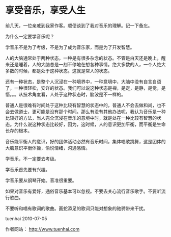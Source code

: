 # 享受音乐，享受人生

前几天，一位亲戚到我家作客。顺便谈到了我对音乐的理解。记一下备忘。

为什么一定要学音乐呢？

学音乐不是为了考级，不是为了成为音乐家，而是为了开发智慧。

人的大脑通常处于两种状态，一种是有很多杂念的状态。不管是白天还是晚上，醒来还是睡着，人的大脑总是一刻不停地在想各种事情。绝大多数的人，一个人绝大多数的时候，都是处于这种状态。这就是常人的状态。

还有一种状态，是整个人沉浸在一种境界中，一种意境中，大脑中没有自言自语了，一种很轻松，安详的状态。我们可以说这种状态是禅，是定，是静，是觉，是悟。。。从技术角度看，人处于这种状态时，脑波是不一样的。

普通人是很难有时间处于这种比较有智慧的状态中的，普通人不会去做和尚，也不会去做道士，更可能是没有那个时间。那么有没有其他办法呢，我认为音乐是一种比较好的方法，当人完全沉浸在音乐的意境中时，就是处在一种比较有智慧的状态。为什么说这种状态比较好，因为，这时候，人的意识更加平衡，而平衡是生命长存的根本。

音乐能平衡人的意识，好的团体活动必然有音乐时间，集体唱歌跳舞，这是团体的大脑意识平衡体操，愉悦情绪，沟通感情。

学音乐，不一定要去考级。

学音乐首先要有兴趣。

学音乐要从钢琴开始。音准很重要。

如果对音乐有爱好，通俗音乐基本可以忽视。不要去关心流行音乐歌手。不要听流行歌曲。

不要听和唱有歌词的歌曲。画蛇添足的歌词只能对想象的驰骋带来干扰。


tuenhai 2010-07-05

作者网站： http://www.tuenhai.com